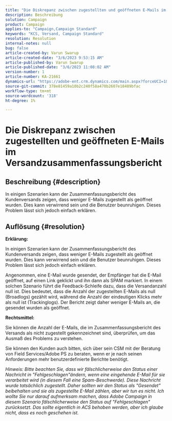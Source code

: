 ```yaml
---
title: "Die Diskrepanz zwischen zugestellten und geöffneten E-Mails im Versandzusammenfassungsbericht"
description: Beschreibung
solution: Campaign
product: Campaign
applies-to: "Campaign,Campaign Standard"
keywords: "KCS, Versand, Campaign Standard"
resolution: Resolution
internal-notes: null
bug: false
article-created-by: Varun Swarup
article-created-date: "3/6/2023 9:53:15 AM"
article-published-by: Varun Swarup
article-published-date: "3/6/2023 11:08:02 AM"
version-number: 1
article-number: KA-21661
dynamics-url: "https://adobe-ent.crm.dynamics.com/main.aspx?forceUCI=1&pagetype=entityrecord&etn=knowledgearticle&id=3a3c9bb5-04bc-ed11-83ff-6045bd006149"
source-git-commit: 378e81459a10b2c240f58a470b2607e18489bfac
workflow-type: tm+mt
source-wordcount: '318'
ht-degree: 1%

---
```


# Die Diskrepanz zwischen zugestellten und geöffneten E-Mails im Versandzusammenfassungsbericht

## Beschreibung {#description}


In einigen Szenarien kann der Zusammenfassungsbericht des Kundenversands zeigen, dass weniger E-Mails zugestellt als geöffnet wurden. Dies kann verwirrend sein und die Benutzer beunruhigen. Dieses Problem lässt sich jedoch einfach erklären.


## Auflösung {#resolution}


<b>Erklärung:</b>

In einigen Szenarien kann der Zusammenfassungsbericht des Kundenversands zeigen, dass weniger E-Mails zugestellt als geöffnet wurden. Dies kann verwirrend sein und die Benutzer beunruhigen. Dieses Problem lässt sich jedoch einfach erklären.

Angenommen, eine E-Mail wurde gesendet, der Empfänger hat die E-Mail geöffnet, auf einen Link geklickt und ihn dann als SPAM markiert. In einem solchen Szenario führt die Feedback-Schleife dazu, dass die Versandanzahl null ist. Dies bedeutet, dass die Anzahl der zugestellten E-Mails als null (Broadlogs) gezählt wird, während die Anzahl der eindeutigen Klicks mehr als null ist (Trackinglogs). Der Bericht zeigt daher weniger E-Mails an, die gesendet wurden als geöffnet.

<b>Rechtsmittel:</b>

Sie können die Anzahl der E-Mails, die im Zusammenfassungsbericht des Versands als nicht zugestellt gekennzeichnet sind, überprüfen, um das Ausmaß des Problems zu verstehen.

Sie können den Kunden auch bitten, sich über sein CSM mit der Beratung von Field Services/Adobe PS zu beraten, wenn er je nach seinen Anforderungen mehr benutzerdefinierte Berichte benötigt.

*Hinweis: Bitte beachten Sie, dass wir fälschlicherweise den Status einer Nachricht in &quot;Fehlgeschlagen&quot;ändern, wenn eine eingehende E-Mail für sie verarbeitet wird (in diesem Fall eine Spam-Beschwerde). Diese Nachricht wurde tatsächlich zugestellt. Daher sollten wir den Status als &quot;Gesendet&quot; beibehalten und sie als zugestellte E-Mail zählen, aber wir tun es nicht. Ich wollte Sie nur darauf aufmerksam machen, dass Adobe Campaign in diesem Szenario fälschlicherweise den Status auf &quot;Fehlgeschlagen&quot; zurücksetzt. Das sollte eigentlich in ACS behoben werden, aber ich glaube nicht, dass es noch geschehen ist.*
